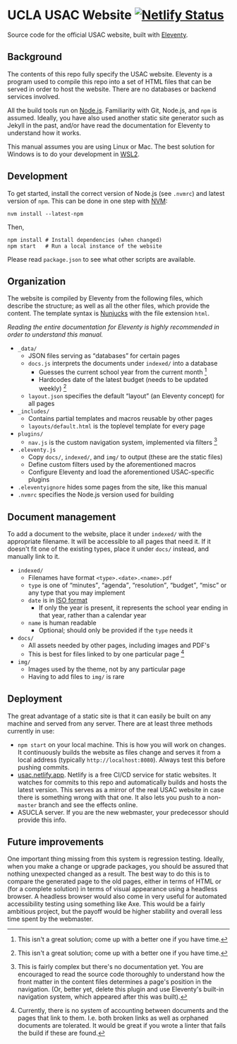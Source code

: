 # UCLA USAC Website [![Netlify Status](https://api.netlify.com/api/v1/badges/a90ce7c8-76b9-42cd-a763-d4187dc7dcd1/deploy-status)](https://app.netlify.com/sites/usac/deploys)

Source code for the official USAC website, built with [Eleventy](https://www.11ty.dev/).

## Background

The contents of this repo fully specify the USAC website. Eleventy is a program used to compile this repo into a set of HTML files that can be served in order to host the website. There are no databases or backend services involved.

All the build tools run on [Node.js](https://nodejs.org/). Familiarity with Git, Node.js, and `npm` is assumed. Ideally, you have also used another static site generator such as Jekyll in the past, and/or have read the documentation for Eleventy to understand how it works.

This manual assumes you are using Linux or Mac. The best solution for Windows is to do your development in [WSL2](https://docs.microsoft.com/en-us/windows/wsl/).

## Development

To get started, install the correct version of Node.js (see `.nvmrc`) and latest version of `npm`. This can be done in one step with [NVM](https://github.com/nvm-sh/nvm):

	nvm install --latest-npm

Then,

	npm install	# Install dependencies (when changed)
	npm start	# Run a local instance of the website

Please read `package.json` to see what other scripts are available.

## Organization

The website is compiled by Eleventy from the following files, which describe the structure; as well as all the other files, which provide the content. The template syntax is [Nunjucks](https://mozilla.github.io/nunjucks/) with the file extension `html`.

*Reading the entire documentation for Eleventy is highly recommended in order to understand this manual.*

- `_data/`
	- JSON files serving as <q>databases</q> for certain pages
	- `docs.js` interprets the documents under `indexed/` into a database
		- Guesses the current school year from the current month [^1]
		- Hardcodes date of the latest budget (needs to be updated weekly) [^1]
	- `layout.json` specifies the default <q>layout</q> (an Eleventy concept) for all pages
- `_includes/`
	- Contains partial templates and macros reusable by other pages
	- `layouts/default.html` is the toplevel template for every page
- `plugins/`
	- `nav.js` is the custom navigation system, implemented via filters [^2]
- `.eleventy.js`
	- Copy `docs/`, `indexed/`, and `img/` to output (these are the static files)
	- Define custom filters used by the aforementioned macros
	- Configure Eleventy and load the aforementioned USAC-specific plugins
- `.eleventyignore` hides some pages from the site, like this manual
- `.nvmrc` specifies the Node.js version used for building

[^1]: This isn't a great solution; come up with a better one if you have time.
[^2]: This is fairly complex but there's no documentation yet. You are encouraged to read the source code thoroughly to understand how the front matter in the content files determines a page's position in the navigation. (Or, better yet, delete this plugin and use Eleventy's built-in navigation system, which appeared after this was built).

## Document management

To add a document to the website, place it under `indexed/` with the appropriate filename. It will be accessible to all pages that need it. If it doesn't fit one of the existing types, place it under `docs/` instead, and manually link to it.

- `indexed/`
	- Filenames have format `<type>.<date>.<name>.pdf`
	- `type` is one of <q>minutes</q>, <q>agenda</q>, <q>resolution</q>, <q>budget</q>, <q>misc</q> or any type that you may implement
	- `date` is in [ISO format](https://en.wikipedia.org/wiki/ISO_8601)
		- If only the year is present, it represents the school year ending in that year, rather than a calendar year
	- `name` is human readable
		- Optional; should only be provided if the `type` needs it
- `docs/`
	- All assets needed by other pages, including images and PDF's
	- This is best for files linked to by one particular page [^3]
- `img/`
	- Images used by the theme, not by any particular page
	- Having to add files to `img/` is rare

[^3]: Currently, there is no system of accounting between documents and the pages that link to them. I.e. both broken links as well as orphaned documents are tolerated. It would be great if you wrote a linter that fails the build if these are found.

## Deployment

The great advantage of a static site is that it can easily be built on any machine and served from any server. There are at least three methods currently in use:

- `npm start` on your local machine. This is how you will work on changes. It continuously builds the website as files change and serves it from a local address (typically `http://localhost:8080`). Always test this before pushing commits.
- [usac.netlify.app](https://usac.netlify.app/). Netlify is a free CI/CD service for static websites. It watches for commits to this repo and automatically builds and hosts the latest version. This serves as a mirror of the real USAC website in case there is something wrong with that one. It also lets you push to a non-`master` branch and see the effects online.
- ASUCLA server. If you are the new webmaster, your predecessor should provide this info.

## Future improvements

One important thing missing from this system is regression testing. Ideally, when you make a change or upgrade packages, you should be assured that nothing unexpected changed as a result. The best way to do this is to compare the generated page to the old pages, either in terms of HTML or (for a complete solution) in terms of visual appearance using a headless browser. A headless browser would also come in very useful for automated accessibility testing using something like Axe. This would be a fairly ambitious project, but the payoff would be higher stability and overall less time spent by the webmaster.
